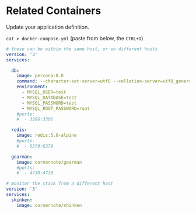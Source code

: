 # Related Containers

Update your application definition.

`cat > docker-compose.yml` (paste from below, the `CTRL+D`)

```yaml
# these can be within the same host, or on different hosts
version: '3'
services:

  db:
    image: percona:8.0
    command: --character-set-server=utf8 --collation-server=utf8_general_ci --sql-mode="ERROR_FOR_DIVISION_BY_ZERO,IGNORE_SPACE,NO_ENGINE_SUBSTITUTION,NO_ZERO_DATE,NO_ZERO_IN_DATE,PIPES_AS_CONCAT,REAL_AS_FLOAT"
    environment:
      - MYSQL_USER=test
      - MYSQL_DATABASE=test
      - MYSQL_PASSWORD=test
      - MYSQL_ROOT_PASSWORD=root
    #ports:
    #  - 3306:3306

  redis:
    image: redis:5.0-alpine
    #ports:
    #  - 6379:6379

  gearman:
    image: cornernote/gearman
    #ports:
    #  - 4730:4730
```

```yaml
# monitor the stack from a different host
version: '3'
services:
  skinken:
    image: cornernote/shinken
```

